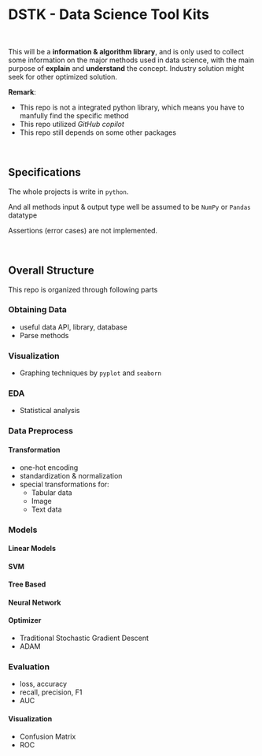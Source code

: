 # DSTK - Data Science Tool Kits

<br/>

This will be a **information & algorithm library**, and is only used to collect some information on the major methods used in data science, with the main purpose of **explain** and **understand** the concept. Industry solution might seek for other optimized solution.

**Remark**:

- This repo is not a integrated python library, which means you have to manfully find the specific method
- This repo utilized *GitHub copilot*
- This repo still depends on some other packages

<br/>

## Specifications

The whole projects is write in `python`.

And all methods input & output type well be assumed to be `NumPy` or `Pandas` datatype

Assertions (error cases) are not implemented.

<br/>

## Overall Structure

This repo is organized through following parts

### Obtaining Data

- useful data API, library, database
- Parse methods

### Visualization

- Graphing techniques by `pyplot` and `seaborn`

### EDA

- Statistical analysis

### Data Preprocess 

#### Transformation

- one-hot encoding
- standardization & normalization
- special transformations for:
  - Tabular data
  - Image
  - Text data

### Models

#### Linear Models



#### SVM



#### Tree Based



#### Neural Network



#### Optimizer

- Traditional Stochastic Gradient Descent
- ADAM

### Evaluation

- loss, accuracy
- recall, precision, F1
- AUC 

#### Visualization

- Confusion Matrix
- ROC
